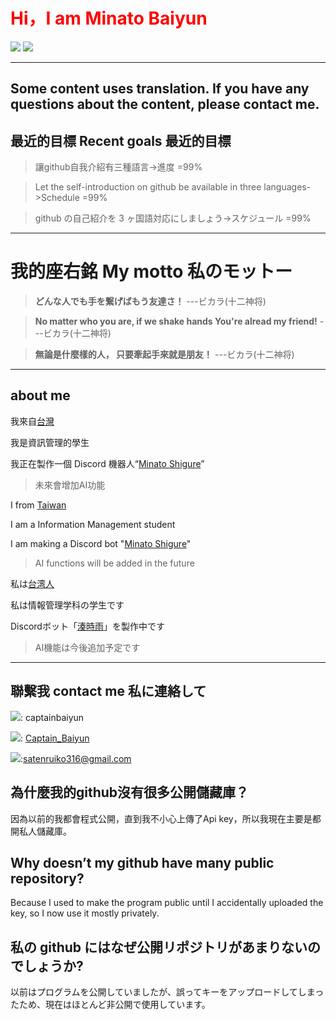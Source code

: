 <h1 style="color:red;"> Hi，I am Minato Baiyun </h1>


<img src="https://skillicons.dev/icons?i=discord,twitter,vscode,postman,github,git,sqlite,selenium,wordpress" />
<img src="https://skillicons.dev/icons?i=py,nodejs,md,html,js,css,c,java,discordjs" />

---
Some content uses translation. If you have any questions about the content, please contact me.
---
## 最近的目標 Recent goals 最近的目標

>讓github自我介紹有三種語言->進度 =99%

>Let the self-introduction on github be available in three languages->Schedule =99%

>github の自己紹介を 3 ヶ国語対応にしましょう->スケジュール =99%

>
>


---
# 我的座右銘 My motto 私のモットー

> **どんな人でも手を繋げばもう友達さ！** ---ビカラ(十二神将)

> **No matter who you are, if we shake hands You're alread my friend!** ---ビカラ(十二神将)

> **無論是什麼樣的人， 只要牽起手來就是朋友！** ---ビカラ(十二神将)


---
## about me

我來自[台灣](https://en.wikipedia.org/wiki/Geography_of_Taiwan)

我是資訊管理的學生

我正在製作一個 Discord 機器人“[Minato Shigure](<https://www.patreon.com/posts/huan-ying-yao-yu-108584945>)”
> 未來會增加AI功能

I from [Taiwan](https://en.wikipedia.org/wiki/Geography_of_Taiwan)

I am a Information Management student

I am making a Discord bot "[Minato Shigure](<https://www.patreon.com/posts/huan-ying-yao-yu-108584945>)"
> AI functions will be added in the future

私は[台湾人](https://en.wikipedia.org/wiki/Geography_of_Taiwan)

私は情報管理学科の学生です

Discordボット「[湊時雨](<https://www.patreon.com/posts/huan-ying-yao-yu-108584945>)」を製作中です
> AI機能は今後追加予定です

<!--You can contact me for English to traditional Chinese translations if needed-->

---
## 聯繫我 contact me 私に連絡して

<img src="https://img.shields.io/badge/Discord-5865F2?style=for-the-badge&logo=discord&logoColor=white">: captainbaiyun

<img src="https://img.shields.io/badge/Twitter-1DA1F2?style=for-the-badge&logo=twitter&logoColor=white">: [Captain_Baiyun](https://twitter.com/Captain_Baiyun)

<img src="https://img.shields.io/badge/Gmail-D14836?style=for-the-badge&logo=gmail&logoColor=white">:satenruiko316@gmail.com
<!--
<div align="center">
  <img src="https://api.githubtrends.io/user/svg/alicezuber/langs?time_range=one_year&include_private=True&theme=bright_lights">
</div>
-->
<!--
## 鄭風 子衿

> 青青子衿，悠悠我心。縱我不往，子寧不嗣音？
> 
> 青青子佩，悠悠我思。縱我不往，子寧不來？
> 
> 挑兮達兮，在城闕兮。一日不見，如三月兮！
-->
## 為什麼我的github沒有很多公開儲藏庫？

因為以前的我都會程式公開，直到我不小心上傳了Api key，所以我現在主要是都開私人儲藏庫。

## Why doesn’t my github have many public repository?

Because I used to make the program public until I accidentally uploaded the key, so I now use it mostly privately.

## 私の github にはなぜ公開リポジトリがあまりないのでしょうか?

以前はプログラムを公開していましたが、誤ってキーをアップロードしてしまったため、現在はほとんど非公開で使用しています。


